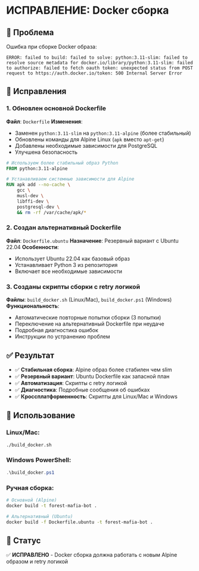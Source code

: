 # ИСПРАВЛЕНИЕ: Docker сборка

## 🐳 Проблема
Ошибка при сборке Docker образа:
```
ERROR: failed to build: failed to solve: python:3.11-slim: failed to resolve source metadata for docker.io/library/python:3.11-slim: failed to authorize: failed to fetch oauth token: unexpected status from POST request to https://auth.docker.io/token: 500 Internal Server Error
```

## 🔧 Исправления

### 1. Обновлен основной Dockerfile
**Файл**: `Dockerfile`
**Изменения**:
- Заменен `python:3.11-slim` на `python:3.11-alpine` (более стабильный)
- Обновлены команды для Alpine Linux (`apk` вместо `apt-get`)
- Добавлены необходимые зависимости для PostgreSQL
- Улучшена безопасность

```dockerfile
# Используем более стабильный образ Python
FROM python:3.11-alpine

# Устанавливаем системные зависимости для Alpine
RUN apk add --no-cache \
    gcc \
    musl-dev \
    libffi-dev \
    postgresql-dev \
    && rm -rf /var/cache/apk/*
```

### 2. Создан альтернативный Dockerfile
**Файл**: `Dockerfile.ubuntu`
**Назначение**: Резервный вариант с Ubuntu 22.04
**Особенности**:
- Использует Ubuntu 22.04 как базовый образ
- Устанавливает Python 3 из репозитория
- Включает все необходимые зависимости

### 3. Созданы скрипты сборки с retry логикой
**Файлы**: `build_docker.sh` (Linux/Mac), `build_docker.ps1` (Windows)
**Функциональность**:
- Автоматические повторные попытки сборки (3 попытки)
- Переключение на альтернативный Dockerfile при неудаче
- Подробная диагностика ошибок
- Инструкции по устранению проблем

## ✅ Результат
- ✅ **Стабильная сборка**: Alpine образ более стабилен чем slim
- ✅ **Резервный вариант**: Ubuntu Dockerfile как запасной план
- ✅ **Автоматизация**: Скрипты с retry логикой
- ✅ **Диагностика**: Подробные сообщения об ошибках
- ✅ **Кроссплатформенность**: Скрипты для Linux/Mac и Windows

## 🚀 Использование

### Linux/Mac:
```bash
./build_docker.sh
```

### Windows PowerShell:
```powershell
.\build_docker.ps1
```

### Ручная сборка:
```bash
# Основной (Alpine)
docker build -t forest-mafia-bot .

# Альтернативный (Ubuntu)
docker build -f Dockerfile.ubuntu -t forest-mafia-bot .
```

## 🎯 Статус
✅ **ИСПРАВЛЕНО** - Docker сборка должна работать с новым Alpine образом и retry логикой
